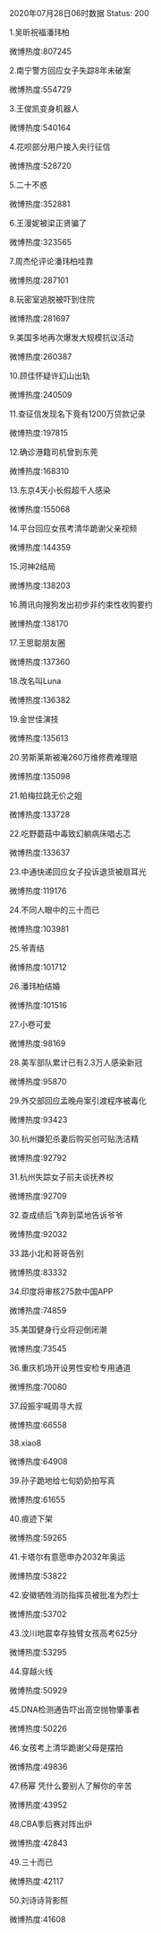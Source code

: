 2020年07月28日06时数据
Status: 200

1.吴昕祝福潘玮柏

微博热度:807245

2.南宁警方回应女子失踪8年未破案

微博热度:554729

3.王俊凯变身机器人

微博热度:540164

4.花呗部分用户接入央行征信

微博热度:528720

5.二十不惑

微博热度:352881

6.王漫妮被梁正贤骗了

微博热度:323565

7.周杰伦评论潘玮柏哇靠

微博热度:287101

8.玩密室逃脱被吓到住院

微博热度:281697

9.美国多地再次爆发大规模抗议活动

微博热度:260387

10.顾佳怀疑许幻山出轨

微博热度:240509

11.查征信发现名下竟有1200万贷款记录

微博热度:197815

12.确诊港籍司机曾到东莞

微博热度:168310

13.东京4天小长假超千人感染

微博热度:155068

14.平台回应女孩考清华跪谢父亲视频

微博热度:144359

15.河神2结局

微博热度:138203

16.腾讯向搜狗发出初步非约束性收购要约

微博热度:138170

17.王思聪朋友圈

微博热度:137360

18.改名叫Luna

微博热度:136382

19.金世佳演技

微博热度:135613

20.劳斯莱斯被淹260万维修费难理赔

微博热度:135098

21.帕梅拉跳无价之姐

微博热度:133728

22.吃野蘑菇中毒致幻躺病床唱忐忑

微博热度:133637

23.中通快递回应女子投诉退货被扇耳光

微博热度:119176

24.不同人眼中的三十而已

微博热度:103981

25.爷青结

微博热度:101712

26.潘玮柏结婚

微博热度:101516

27.小卷可爱

微博热度:98169

28.美军部队累计已有2.3万人感染新冠

微博热度:95870

29.外交部回应孟晚舟案引渡程序被毒化

微博热度:93423

30.杭州嫌犯杀妻后购买创可贴洗洁精

微博热度:92792

31.杭州失踪女子前夫谈抚养权

微博热度:92709

32.查成绩后飞奔到菜地告诉爷爷

微博热度:92032

33.路小北和哥哥告别

微博热度:83332

34.印度将审核275款中国APP

微博热度:74859

35.美国健身行业将迎倒闭潮

微博热度:73545

36.重庆机场开设男性安检专用通道

微博热度:70080

37.段振宇喊周寻大叔

微博热度:66558

38.xiao8

微博热度:64908

39.孙子跪地给七旬奶奶拍写真

微博热度:61655

40.痕迹下架

微博热度:59265

41.卡塔尔有意愿申办2032年奥运

微博热度:53822

42.安徽牺牲消防指挥员被批准为烈士

微博热度:53702

43.汶川地震幸存独臂女孩高考625分

微博热度:53295

44.穿越火线

微博热度:50929

45.DNA检测通告吓出高空抛物肇事者

微博热度:50226

46.女孩考上清华跪谢父母是摆拍

微博热度:49836

47.杨幂 凭什么要别人了解你的辛苦

微博热度:43952

48.CBA季后赛对阵出炉

微博热度:42843

49.三十而已

微博热度:42117

50.刘诗诗背影照

微博热度:41608


